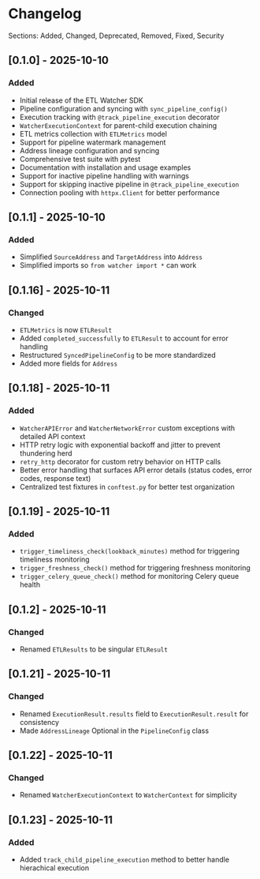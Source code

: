 # Changelog

Sections: Added, Changed, Deprecated, Removed, Fixed, Security

## [0.1.0] - 2025-10-10

### Added
- Initial release of the ETL Watcher SDK
- Pipeline configuration and syncing with `sync_pipeline_config()`
- Execution tracking with `@track_pipeline_execution` decorator
- `WatcherExecutionContext` for parent-child execution chaining
- ETL metrics collection with `ETLMetrics` model
- Support for pipeline watermark management
- Address lineage configuration and syncing
- Comprehensive test suite with pytest
- Documentation with installation and usage examples
- Support for inactive pipeline handling with warnings
- Support for skipping inactive pipeline in `@track_pipeline_execution`
- Connection pooling with `httpx.Client` for better performance

## [0.1.1] - 2025-10-10

### Added
 - Simplified `SourceAddress` and `TargetAddress` into `Address`
 - Simplified imports so `from watcher import *` can work

## [0.1.16] - 2025-10-11

### Changed
- `ETLMetrics` is now `ETLResult`
 - Added `completed_successfully` to `ETLResult` to account for error handling
 - Restructured `SyncedPipelineConfig` to be more standardized
 - Added more fields for `Address`

## [0.1.18] - 2025-10-11

### Added
- `WatcherAPIError` and `WatcherNetworkError` custom exceptions with detailed API context
- HTTP retry logic with exponential backoff and jitter to prevent thundering herd
- `retry_http` decorator for custom retry behavior on HTTP calls
- Better error handling that surfaces API error details (status codes, error codes, response text)
- Centralized test fixtures in `conftest.py` for better test organization

## [0.1.19] - 2025-10-11

### Added
- `trigger_timeliness_check(lookback_minutes)` method for triggering timeliness monitoring
- `trigger_freshness_check()` method for triggering freshness monitoring  
- `trigger_celery_queue_check()` method for monitoring Celery queue health

## [0.1.2] - 2025-10-11

### Changed
- Renamed `ETLResults` to be singular `ETLResult`

## [0.1.21] - 2025-10-11

### Changed
- Renamed `ExecutionResult.results` field to `ExecutionResult.result` for consistency
- Made `AddressLineage` Optional in the `PipelineConfig` class

## [0.1.22] - 2025-10-11

### Changed
- Renamed `WatcherExecutionContext` to `WatcherContext` for simplicity

## [0.1.23] - 2025-10-11

### Added
- Added `track_child_pipeline_execution` method to better handle hierachical execution